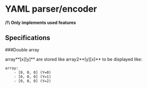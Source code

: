 # YAML parser/encoder

**/!\ Only implements used features**

## Specifications

###Double array

array**[x][y]** are stored like array2**[y][x]** to be displayed like:

	array:
		- [0, 0, 0] (Y=0)
		- [0, 0, 0] (Y=1)
		- [0, 0, 0] (Y=2)
